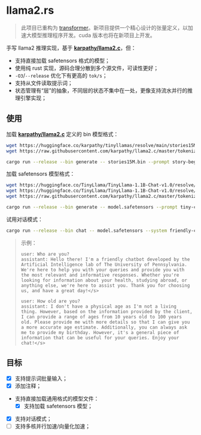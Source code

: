 ﻿# llama2.rs

> 此项目已重构为 [transformer](https://github.com/YdrMaster/transformer)。新项目提供一个精心设计的张量定义，以加速大模型推理程序开发。cuda 版本也将在新项目上开发。

手写 llama2 推理实现，基于 **[karpathy/llama2.c](https://github.com/karpathy/llama2.c)**，但：

- 支持直接加载 safetensors 格式的模型；
- 使用纯 rust 实现，源码合理分散到多个源文件，可读性更好；
- `-O3`/`--release` 优化下有更高的 `tok/s`；
- 支持从文件读取提示词；
- 状态管理有“层”的抽象，不同层的状态不集中在一处，更像支持流水并行的推理引擎实现；

## 使用

加载 **[karpathy/llama2.c](https://github.com/karpathy/llama2.c)** 定义的 bin 模型格式：

```bash
wget https://huggingface.co/karpathy/tinyllamas/resolve/main/stories15M.bin
wget https://raw.githubusercontent.com/karpathy/llama2.c/master/tokenizer.bin

cargo run --release --bin generate -- stories15M.bin --prompt story-begin.txt
```

加载 safetensors 模型格式：

```bash
wget https://huggingface.co/TinyLlama/TinyLlama-1.1B-Chat-v1.0/resolve/main/config.json
wget https://huggingface.co/TinyLlama/TinyLlama-1.1B-Chat-v1.0/resolve/main/model.safetensors
wget https://raw.githubusercontent.com/karpathy/llama2.c/master/tokenizer.bin

cargo run --release --bin generate -- model.safetensors --prompt tiny-chat.txt
```

试用对话模式：

```bash
cargo run --release --bin chat -- model.safetensors --system friendly-chatbot.txt
```

> 示例：
>
> ```plaintext
> user: Who are you?
> assistant: Hello there! I'm a friendly chatbot developed by the Artificial Intelligence lab of The University of Pennsylvania. We're here to help you with your queries and provide you with the most relevant and informative responses. Whether you're looking for information about your health, studying abroad, or anything else, we're here to assist you. Thank you for choosing us, and have a great day!</s>
>
> user: How old are you?
> assistant: I don't have a physical age as I'm not a living thing. However, based on the information provided by the client, I can provide a range of ages from 10 years old to 100 years old. Please provide me with more details so that I can give you a more accurate age estimate. Additionally, you can always ask me to provide my birthday. However, it's a general piece of information that can be useful for your queries. Enjoy your chat!</s>
> ```

## 目标

- [x] 支持提示词批量输入；
- [x] 添加注释；
- 支持直接加载通用格式的模型文件：
  - [x] 支持加载 safetensors 模型；
- [x] 支持对话模式；
- [ ] 支持多核并行加速/向量化加速；
